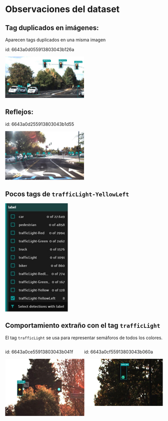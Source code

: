 # Observaciones del dataset

## Tag duplicados en imágenes:

Aparecen tags duplicados en una misma imagen

id: 6643a0d055913803043b126a

<div style="text-align:left"><img width="50%" src="./img/anot1.jpg" /></div>

## Reflejos:

id: 6643a0d255913803043b1d55

<div style="text-align:left"><img width="50%" src="./img/anot2.jpg" /></div>

## Pocos tags de `trafficLight-YellowLeft`

<div style="text-align:left"><img width="200px" src="./img/anot3.jpg" /></div>

## Comportamiento extraño con el tag `trafficLight`

El tag `trafficLight` se usa para representar semáforos de todos los colores.

<div style="display:flex">
<div><p>id: 6643a0ce55913803043b041f</p><img width="100%" src="./img/anot4.jpg" /></div>
<div><p>id: 6643a0cf55913803043b060a</p><img width="100%" src="./img/anot5.jpg" /></div>
</div>